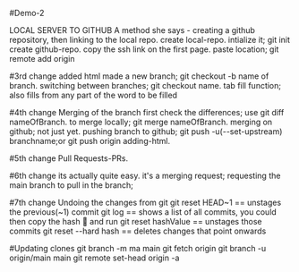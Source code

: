 #Demo-2

LOCAL SERVER TO GITHUB
A method she says - creating a github repository, then linking to the local repo.
create local-repo.
intialize it; git init
create github-repo.
copy the ssh link on the first page.
paste location; git remote add origin <paste>

#3rd change
added html
made a new branch; git checkout -b name of branch.
switching between branches; git checkout name.
tab fill function; also fills from any part of the word to be filled

#4th change
Merging of the branch
first check the differences; use git diff nameOfBranch.
to merge locally; git merge nameOfBranch.
merging on github; not just yet.
pushing branch to github; git push -u(--set-upstream) branchname;or git push origin adding-html.

#5th change
Pull Requests-PRs.

#6th change
its actually quite easy. 
it's a merging request; requesting the main branch to pull in the branch;

#7th change
Undoing the changes from git
git reset HEAD~1 == unstages the previous(~1) commit
git log == shows a list of all commits,
            you could then copy the hash 🤷 and run
            git reset hashValue == unstages those commits
git reset --hard hash == deletes changes that point onwards

#Updating clones
git branch -m ma main
git fetch origin
git branch -u origin/main main
git remote set-head origin -a




